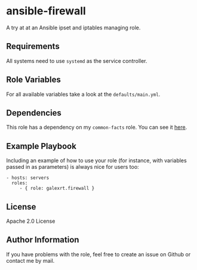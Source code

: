 ansible-firewall
================

A try at at an Ansible ipset and iptables managing role.

Requirements
------------

All systems need to use `systemd` as the service controller.

Role Variables
--------------

For all available variables take a look at the `defaults/main.yml`.

Dependencies
------------

This role has a dependency on my `common-facts` role.
You can see it [here](https://github.com/galexrt/ansible-common-facts).

Example Playbook
----------------

Including an example of how to use your role (for instance, with variables passed in as parameters) is always nice for users too:

    - hosts: servers
      roles:
         - { role: galexrt.firewall }

License
-------

Apache 2.0 License

Author Information
------------------

If you have problems with the role, feel free to create an issue on Github or contact me by mail.
